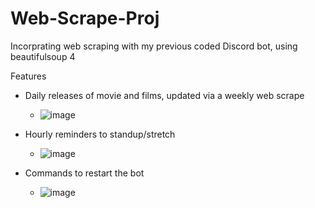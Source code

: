 # Web-Scrape-Proj
Incorprating web scraping with my previous coded Discord bot, using beautifulsoup 4

Features
- Daily releases of movie and films, updated via a weekly web scrape
  - ![image](https://github.com/TJSarno/Web-Scrape-Proj/assets/26528008/7737c65b-af22-42b1-9bbb-ea65dbe5e126)
- Hourly reminders to standup/stretch
  - ![image](https://github.com/TJSarno/Web-Scrape-Proj/assets/26528008/bfae9d1b-c2b9-4079-91fc-e7b2f0116132)

- Commands to restart the bot
  - ![image](https://github.com/TJSarno/Web-Scrape-Proj/assets/26528008/659bfcd5-0e42-44b3-99f2-cc7ec558d2db)

